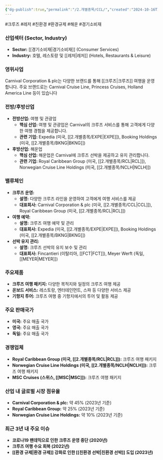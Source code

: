 ```yaml
---
{"dg-publish":true,"permalink":"/2.개별종목/CCL/","created":"2024-10-16T15:24:03.497+09:00","updated":"2025-07-29T21:37:04.459+09:00"}
---
```


#크루즈 #레저 #친환경 #환경규제 #해운 #경기소비재 

### 산업섹터 (Sector, Industry)

- **Sector:** [[경기소비재\|경기소비재]] (Consumer Services)
- **Industry:** 호텔, 레스토랑 및 [[레저\|레저]] (Hotels, Restaurants & Leisure)

### 영위사업

Carnival Corporation & plc는 다양한 브랜드를 통해 [[크루즈\|크루즈]] 여행을 운영합니다. 주요 브랜드로는 Carnival Cruise Line, Princess Cruises, Holland America Line 등이 있습니다


### 전방/후방산업

- **전방산업:** 여행 및 관광업
    - **핵심 산업:** 여행 및 관광업은 Carnival의 크루즈 서비스를 통해 고객에게 다양한 여행 경험을 제공합니다.
    - **관련 기업:** Expedia (미국, [[2.개별종목/EXPE\|EXPE]]), Booking Holdings (미국, [[2.개별종목/BKNG\|BKNG]])
- **후방산업:** 해운업
    - **핵심 산업:** 해운업은 Carnival에 크루즈 선박을 제공하고 유지 관리합니다.
    - **관련 기업:** Royal Caribbean Group (미국, [[2.개별종목/RCL\|RCL]]), Norwegian Cruise Line Holdings (미국, [[2.개별종목/NCLH\|NCLH]])

### 밸류체인

- **크루즈 운영:**
    - **설명:** 다양한 크루즈 라인을 운영하여 고객에게 여행 서비스를 제공
    - **대표회사:** Carnival Corporation & plc (미국, [[2.개별종목/CCL\|CCL]]), Royal Caribbean Group (미국, [[2.개별종목/RCL\|RCL]])
- **여행 예약:**
    - **설명:** 크루즈 여행 예약 및 관리
    - **대표회사:** Expedia (미국, [[2.개별종목/EXPE\|EXPE]]), Booking Holdings (미국, [[2.개별종목/BKNG\|BKNG]])
- **선박 유지 관리:**
    - **설명:** 크루즈 선박의 유지 보수 및 관리
    - **대표회사:** Fincantieri (이탈리아, [[FCT\|FCT]]), Meyer Werft (독일, [[MEYER\|MEYER]])

### 주요제품

- **크루즈 여행 패키지:** 다양한 목적지와 일정의 크루즈 여행 제공
- **온보드 서비스:** 레스토랑, 엔터테인먼트, 스파 등 다양한 서비스 제공
- **기항지 투어:** 크루즈 여행 중 기항지에서의 투어 및 활동 제공

### 주요 판매국가

- **미국:** 주요 매출 국가
- **영국:** 주요 매출 국가
- **독일:** 주요 매출 국가

### 경쟁업체

- **Royal Caribbean Group (미국, [[2.개별종목/RCL\|RCL]]):** 크루즈 여행 패키지
- **Norwegian Cruise Line Holdings (미국, [[2.개별종목/NCLH\|NCLH]]):** 크루즈 여행 패키지
- **MSC Cruises (스위스, [[MSC\|MSC]]):** 크루즈 여행 패키지

### 산업 내 글로벌 시장 점유율

- **Carnival Corporation & plc:** 약 45% (2023년 기준)
- **Royal Caribbean Group:** 약 25% (2023년 기준)
- **Norwegian Cruise Line Holdings:** 약 10% (2023년 기준)

### 최근 3년 내 주요 이슈

- **코로나19 팬데믹으로 인한 크루즈 운영 중단 (2020년)**
- **크루즈 여행 수요 회복 (2022년)**
- **[[환경 규제\|환경 규제]] 강화로 인한 [[친환경 선박\|친환경 선박]] 도입 (2023년)**